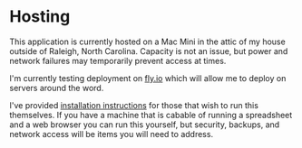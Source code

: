 # Hosting

This application is currently hosted on a Mac Mini in the attic of
my house outside of Raleigh, North Carolina.  Capacity is not an issue,
but power and network failures may temporarily prevent access at times.

I'm currently testing deployment on [fly.io](https://fly.io/) which will
allow me to deploy on servers around the word.

I've provided [installation instructions](https://github.com/rubys/showcase#getting-up-and-running---bare-metal-one-event)
for those that wish to run this themselves.  If you have a machine that is cabable of running a spreadsheet and
a web browser you can run this yourself, but security, backups, and network access will be items you will need
to address.